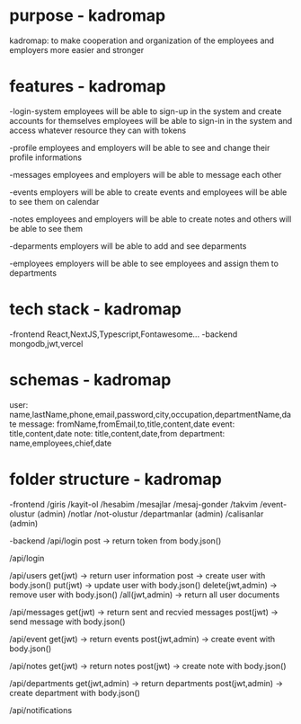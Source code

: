 # purpose - kadromap

kadromap:
to make cooperation and organization of the employees and employers more easier and stronger

# features - kadromap

-login-system
employees will be able to sign-up in the system and create accounts for themselves
employees will be able to sign-in in the system and access whatever resource they can with tokens

-profile
employees and employers will be able to see and change their profile informations

-messages
employees and employers will be able to message each other

-events
employers will be able to create events and employees will be able to see them on calendar

-notes
employees and employers will be able to create notes and others will be able to see them

-deparments
employers will be able to add and see deparments

-employees
employers will be able to see employees and assign them to departments

# tech stack - kadromap

-frontend
React,NextJS,Typescript,Fontawesome...
-backend
mongodb,jwt,vercel

# schemas - kadromap

user: name,lastName,phone,email,password,city,occupation,departmentName,date
message: fromName,fromEmail,to,title,content,date
event: title,content,date
note: title,content,date,from
department: name,employees,chief,date

# folder structure - kadromap

-frontend
/giris
/kayit-ol
/hesabim
/mesajlar
/mesaj-gonder
/takvim
/event-olustur (admin)
/notlar
/not-olustur
/departmanlar (admin)
/calisanlar (admin)

-backend
/api/login
post -> return token from body.json()

/api/login

/api/users
get(jwt) -> return user information
post -> create user with body.json()
put(jwt) -> update user with body.json()
delete(jwt,admin) -> remove user with body.json()
/all(jwt,admin) -> return all user documents

/api/messages
get(jwt) -> return sent and recvied messages
post(jwt) -> send message with body.json()

/api/event
get(jwt) -> return events
post(jwt,admin) -> create event with body.json()

/api/notes
get(jwt) -> return notes
post(jwt) -> create note with body.json()

/api/departments
get(jwt,admin) -> return departments
post(jwt,admin) -> create department with body.json()

/api/notifications
